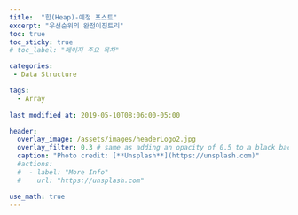 ```yaml
---
title:  "힙(Heap)-예정 포스트"
excerpt: "우선순위의 완전이진트리"
toc: true
toc_sticky: true
# toc_label: "페이지 주요 목차"

categories:
 - Data Structure

tags:
  - Array
  
last_modified_at: 2019-05-10T08:06:00-05:00

header:
  overlay_image: /assets/images/headerLogo2.jpg
  overlay_filter: 0.3 # same as adding an opacity of 0.5 to a black background
  caption: "Photo credit: [**Unsplash**](https://unsplash.com)"
  #actions:
  #  - label: "More Info"
  #    url: "https://unsplash.com"

use_math: true
---
```

